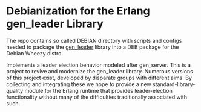 # Debianization for the Erlang gen_leader Library

The repo contains so called DEBIAN directory with
scripts and configs needed to package the
[gen_leader](https://github.com/garret-smith/gen_leader_revival/)
library into a DEB package for the Debian Wheezy distro.

Implements a leader election behavior modeled after gen_server.
This is a project to revive and modernize the gen_leader library.
Numerous versions of this project exist, developed by disparate
groups with different aims. By collecting and integrating these
we hope to provide a new standard-library-quality module for the
Erlang runtime that provides leader-election functionality without
many of the difficulties traditionally associated with such.
